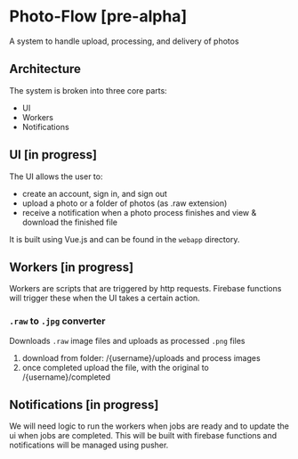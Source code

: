 # Photo-Flow [pre-alpha]
A system to handle upload, processing, and delivery of photos

## Architecture
The system is broken into three core parts:
- UI
- Workers
- Notifications

## UI [in progress]
The UI allows the user to:
- create an account, sign in, and sign out
- upload a photo or a folder of photos (as .raw extension)
- receive a notification when a photo process finishes and view & download the finished file

It is built using Vue.js and can be found in the `webapp` directory.

## Workers [in progress]
Workers are scripts that are triggered by http requests. Firebase functions will trigger these when the UI takes a certain action.

### `.raw` to `.jpg` converter
Downloads `.raw` image files and uploads as processed `.png` files

1. download from folder: /{username}/uploads and process images
2. once completed upload the file, with the original to /{username}/completed

## Notifications [in progress]
We will need logic to run the workers when jobs are ready and to update the ui when jobs are completed. This will be built with firebase functions and notifications will be managed using pusher.
